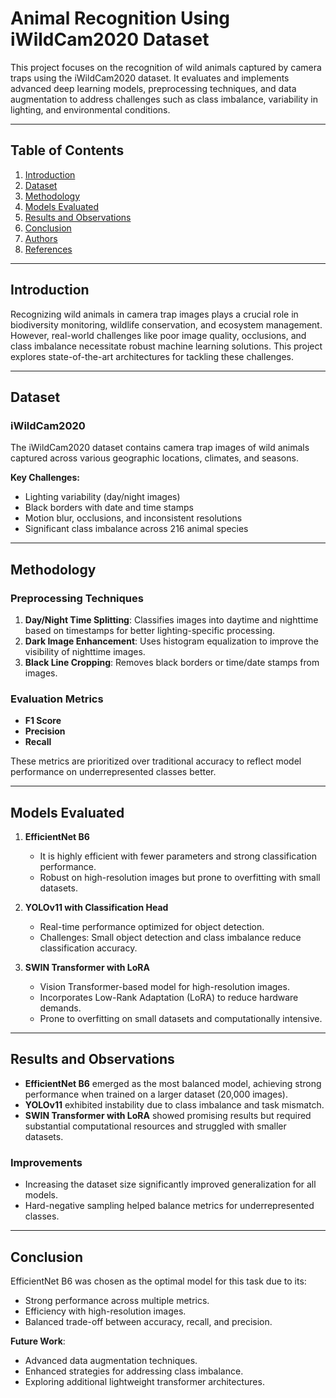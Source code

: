 # Animal Recognition Using iWildCam2020 Dataset

This project focuses on the recognition of wild animals captured by camera traps using the iWildCam2020 dataset. It evaluates and implements advanced deep learning models, preprocessing techniques, and data augmentation to address challenges such as class imbalance, variability in lighting, and environmental conditions.

---

## Table of Contents

1. [Introduction](#introduction)
2. [Dataset](#dataset)
3. [Methodology](#methodology)
4. [Models Evaluated](#models-evaluated)
5. [Results and Observations](#results-and-observations)
6. [Conclusion](#conclusion)
7. [Authors](#authors)
8. [References](#references)

---

## Introduction

Recognizing wild animals in camera trap images plays a crucial role in biodiversity monitoring, wildlife conservation, and ecosystem management. However, real-world challenges like poor image quality, occlusions, and class imbalance necessitate robust machine learning solutions. This project explores state-of-the-art architectures for tackling these challenges.

---

## Dataset

### iWildCam2020
The iWildCam2020 dataset contains camera trap images of wild animals captured across various geographic locations, climates, and seasons.

**Key Challenges:**
- Lighting variability (day/night images)
- Black borders with date and time stamps
- Motion blur, occlusions, and inconsistent resolutions
- Significant class imbalance across 216 animal species

---

## Methodology

### Preprocessing Techniques
1. **Day/Night Time Splitting**: Classifies images into daytime and nighttime based on timestamps for better lighting-specific processing.
2. **Dark Image Enhancement**: Uses histogram equalization to improve the visibility of nighttime images.
3. **Black Line Cropping**: Removes black borders or time/date stamps from images.

### Evaluation Metrics
- **F1 Score**
- **Precision**
- **Recall**

These metrics are prioritized over traditional accuracy to reflect model performance on underrepresented classes better.

---

## Models Evaluated

1. **EfficientNet B6**  
   - It is highly efficient with fewer parameters and strong classification performance.
   - Robust on high-resolution images but prone to overfitting with small datasets.

2. **YOLOv11 with Classification Head**  
   - Real-time performance optimized for object detection.
   - Challenges: Small object detection and class imbalance reduce classification accuracy.

3. **SWIN Transformer with LoRA**  
   - Vision Transformer-based model for high-resolution images.
   - Incorporates Low-Rank Adaptation (LoRA) to reduce hardware demands.
   - Prone to overfitting on small datasets and computationally intensive.

---

## Results and Observations

- **EfficientNet B6** emerged as the most balanced model, achieving strong performance when trained on a larger dataset (20,000 images).
- **YOLOv11** exhibited instability due to class imbalance and task mismatch.
- **SWIN Transformer with LoRA** showed promising results but required substantial computational resources and struggled with smaller datasets.

### Improvements
- Increasing the dataset size significantly improved generalization for all models.
- Hard-negative sampling helped balance metrics for underrepresented classes.

---

## Conclusion

EfficientNet B6 was chosen as the optimal model for this task due to its:
- Strong performance across multiple metrics.
- Efficiency with high-resolution images.
- Balanced trade-off between accuracy, recall, and precision.

**Future Work**:
- Advanced data augmentation techniques.
- Enhanced strategies for addressing class imbalance.
- Exploring additional lightweight transformer architectures.



